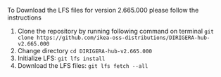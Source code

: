 To Download the LFS files for version 2.665.000 please follow the instructions

1. Clone the repository by running following command on terminal `git clone https://github.com/ikea-oss-distributions/DIRIGERA-hub-v2.665.000`
2. Change directory `cd DIRIGERA-hub-v2.665.000`
3. Initialize LFS: `git lfs install`
4. Download the LFS files: `git lfs fetch --all`
